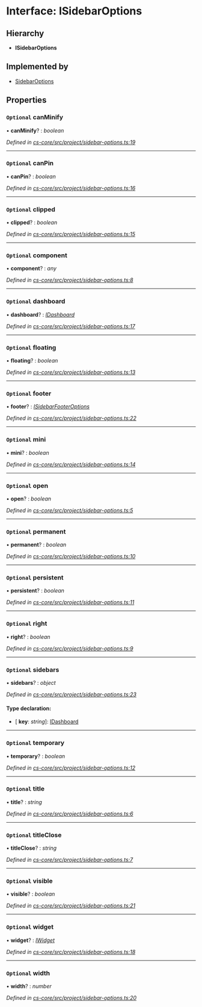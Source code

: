 # Interface: ISidebarOptions

## Hierarchy

* **ISidebarOptions**

## Implemented by

* [SidebarOptions](../classes/_cs_core_src_project_sidebar_options_.sidebaroptions.md)

## Properties

### `Optional` canMinify

• **canMinify**? : *boolean*

*Defined in [cs-core/src/project/sidebar-options.ts:19](https://github.com/TNOCS/csnext/blob/99cbd46d/packages/cs-core/src/project/sidebar-options.ts#L19)*

___

### `Optional` canPin

• **canPin**? : *boolean*

*Defined in [cs-core/src/project/sidebar-options.ts:16](https://github.com/TNOCS/csnext/blob/99cbd46d/packages/cs-core/src/project/sidebar-options.ts#L16)*

___

### `Optional` clipped

• **clipped**? : *boolean*

*Defined in [cs-core/src/project/sidebar-options.ts:15](https://github.com/TNOCS/csnext/blob/99cbd46d/packages/cs-core/src/project/sidebar-options.ts#L15)*

___

### `Optional` component

• **component**? : *any*

*Defined in [cs-core/src/project/sidebar-options.ts:8](https://github.com/TNOCS/csnext/blob/99cbd46d/packages/cs-core/src/project/sidebar-options.ts#L8)*

___

### `Optional` dashboard

• **dashboard**? : *[IDashboard](_cs_core_src_dashboard_dashboard_.idashboard.md)*

*Defined in [cs-core/src/project/sidebar-options.ts:17](https://github.com/TNOCS/csnext/blob/99cbd46d/packages/cs-core/src/project/sidebar-options.ts#L17)*

___

### `Optional` floating

• **floating**? : *boolean*

*Defined in [cs-core/src/project/sidebar-options.ts:13](https://github.com/TNOCS/csnext/blob/99cbd46d/packages/cs-core/src/project/sidebar-options.ts#L13)*

___

### `Optional` footer

• **footer**? : *[ISidebarFooterOptions](_cs_core_src_project_sidebar_options_.isidebarfooteroptions.md)*

*Defined in [cs-core/src/project/sidebar-options.ts:22](https://github.com/TNOCS/csnext/blob/99cbd46d/packages/cs-core/src/project/sidebar-options.ts#L22)*

___

### `Optional` mini

• **mini**? : *boolean*

*Defined in [cs-core/src/project/sidebar-options.ts:14](https://github.com/TNOCS/csnext/blob/99cbd46d/packages/cs-core/src/project/sidebar-options.ts#L14)*

___

### `Optional` open

• **open**? : *boolean*

*Defined in [cs-core/src/project/sidebar-options.ts:5](https://github.com/TNOCS/csnext/blob/99cbd46d/packages/cs-core/src/project/sidebar-options.ts#L5)*

___

### `Optional` permanent

• **permanent**? : *boolean*

*Defined in [cs-core/src/project/sidebar-options.ts:10](https://github.com/TNOCS/csnext/blob/99cbd46d/packages/cs-core/src/project/sidebar-options.ts#L10)*

___

### `Optional` persistent

• **persistent**? : *boolean*

*Defined in [cs-core/src/project/sidebar-options.ts:11](https://github.com/TNOCS/csnext/blob/99cbd46d/packages/cs-core/src/project/sidebar-options.ts#L11)*

___

### `Optional` right

• **right**? : *boolean*

*Defined in [cs-core/src/project/sidebar-options.ts:9](https://github.com/TNOCS/csnext/blob/99cbd46d/packages/cs-core/src/project/sidebar-options.ts#L9)*

___

### `Optional` sidebars

• **sidebars**? : *object*

*Defined in [cs-core/src/project/sidebar-options.ts:23](https://github.com/TNOCS/csnext/blob/99cbd46d/packages/cs-core/src/project/sidebar-options.ts#L23)*

#### Type declaration:

* \[ **key**: *string*\]: [IDashboard](_cs_core_src_dashboard_dashboard_.idashboard.md)

___

### `Optional` temporary

• **temporary**? : *boolean*

*Defined in [cs-core/src/project/sidebar-options.ts:12](https://github.com/TNOCS/csnext/blob/99cbd46d/packages/cs-core/src/project/sidebar-options.ts#L12)*

___

### `Optional` title

• **title**? : *string*

*Defined in [cs-core/src/project/sidebar-options.ts:6](https://github.com/TNOCS/csnext/blob/99cbd46d/packages/cs-core/src/project/sidebar-options.ts#L6)*

___

### `Optional` titleClose

• **titleClose**? : *string*

*Defined in [cs-core/src/project/sidebar-options.ts:7](https://github.com/TNOCS/csnext/blob/99cbd46d/packages/cs-core/src/project/sidebar-options.ts#L7)*

___

### `Optional` visible

• **visible**? : *boolean*

*Defined in [cs-core/src/project/sidebar-options.ts:21](https://github.com/TNOCS/csnext/blob/99cbd46d/packages/cs-core/src/project/sidebar-options.ts#L21)*

___

### `Optional` widget

• **widget**? : *[IWidget](_cs_core_src_widget_widget_.iwidget.md)*

*Defined in [cs-core/src/project/sidebar-options.ts:18](https://github.com/TNOCS/csnext/blob/99cbd46d/packages/cs-core/src/project/sidebar-options.ts#L18)*

___

### `Optional` width

• **width**? : *number*

*Defined in [cs-core/src/project/sidebar-options.ts:20](https://github.com/TNOCS/csnext/blob/99cbd46d/packages/cs-core/src/project/sidebar-options.ts#L20)*
